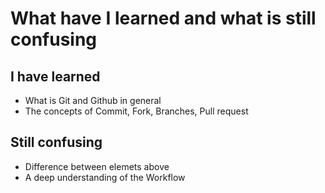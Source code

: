 # What have I learned and what is still confusing 
## I have learned
- What is Git and Github in general
- The concepts of Commit, Fork, Branches, Pull request
## Still confusing
- Difference between elemets above
- A deep understanding of the Workflow
